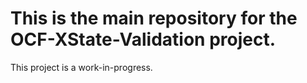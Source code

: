 # This is the main repository for the OCF-XState-Validation project.

This project is a work-in-progress.